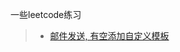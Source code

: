 一些leetcode练习

> * [邮件发送, 有空添加自定义模板](https://github.com/Arguiwu/code-snippet/blob/master/sending-email/main.go)
